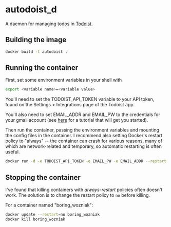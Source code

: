 # autodoist_d

A daemon for managing todos in [Todoist](http://todoist.com).

## Building the image

```bash
docker build -t autodoist .
```

## Running the container

First, set some environment variables in your shell with
```bash
export <variable name>=<variable value>
```
You'll need to set the TODOIST_API_TOKEN variable to your API token, found on the Settings > Integrations page of the Todoist app.

You'll also need  to set EMAIL_ADDR and EMAIL_PW to the credentials for your gmail account (see [here](https://stackabuse.com/how-to-send-emails-with-gmail-using-python/) for a tutorial that will get you started).


Then run the container, passing the environment variables and mounting the config files in the container.
I recommend also setting Docker's restart policy to "always" -- the container can crash for various reasons, many of which are network-related and temporary, so automatic restarting is often useful.
```bash
docker run -d -e TODOIST_API_TOKEN -e EMAIL_PW -e EMAIL_ADDR --restart always --mount type=bind,source=$(pwd)/config,target=/autodoist_d/config autodoist
```

## Stopping the container
I've found that killing containers with *always-restart* policies often doesn't work.
The solution is to change the restart policy to `no` before killing.

For a container named "boring_wozniak":
```bash
docker update --restart=no boring_wozniak
docker kill boring_wozniak
```

